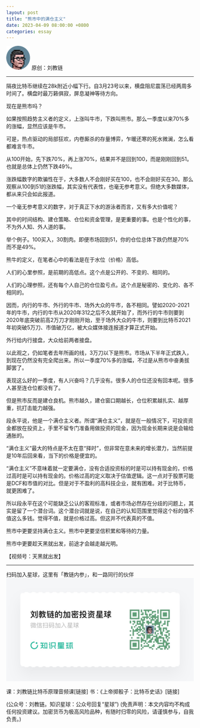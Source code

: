 ```yaml
---
layout: post
title: "熊市中的满仓主义"
date: 2023-04-09 08:00:00 +0800
categories: essay
---
```


![](/images/ordinal-1835811752116542.png)
原创：刘教链

* * *

隔夜比特币继续在28k附近小幅下行。自3月23号以来，横盘阻尼震荡已经两周多时间了。横盘时最万籁俱寂，屏息凝神等待方向。

现在是熊市吗？

如果按照趋势主义者的定义，上涨叫牛市，下跌叫熊市。那么一季度以来70%多的涨幅，显然应该是牛市。

可是，热点驱动的局部狂欢，内卷厮杀的存量博弈，乍暖还寒的死水微澜，怎么看都难言牛市。

从100开始，先下跌70%，再上涨70%，结果并不是回到100，而是刚刚回到51。也就是总体上仍然下跌49%。

涨跌幅数字的欺骗性在于，大多数人不会刚好买在100，也不会刚好买在30。那么观察从100到51的涨跌幅，其实没有代表性，也毫无参考意义。但绝大多数媒体，都从来只会如此报道。

一个毫无参考意义的数字，对于真正下水的游泳者而言，又有多大价值呢？

其中的时间结构、建仓策略、仓位和资金管理，是更重要的事。也是个性化的事，不为外人知、外人道的事。

举个例子。100买入，30割肉。即便市场回到51，你的仓位总体下跌仍然是70%而不是49%。

熊牛的定义，在笔者心中的看法是在于水位（价格）高低。

人们的心里参照，是前期的高低点。这个点是公开的、不变的、相同的。

人们的心理参照，还有每个人自己的仓位盈亏点。这个点是秘密的、变化的、各不相同的。

因而，内行的牛市、外行的牛市、场外大众的牛市，各不相同。譬如2020-2021年的牛市，内行的牛市从2020年312之后不久就开始了，而外行的牛市则要到2020年底突破前高2万刀才刚刚开始，至于场外大众的牛市，则要到比特币2021年初突破5万刀、市值破万亿，被大众媒体接连报道才算正式开始。

外行给内行接盘，大众给前两者接盘。

以此观之，仍如笔者去年所画的线，3万刀以下是熊市。市场从下半年正式跌入，到现在仍然没有完全爬出来。所以一季度70%多的涨幅，不过是从熊市中奋勇拔脚罢了。

表现这么好的一季度，有人兴奋吗？几乎没有。很多人的仓位还没有回本呢。很多人甚至连仓位都没有了。

但是熊市反而是建仓良机。熊市越久，建仓窗口期越长，仓位积累越扎实、越厚重，抗打击能力越强。

段永平说，他是一个满仓主义者。所谓“满仓主义”，就是在一般情况下，可投资资金都放在投资上，手里不留专门准备用做投资的现金，因为现金长期来说是会输给通胀的。

“满仓主义”最大的特点是不太在意“择时”，但非常在意未来的增长潜力，当然前提是10年后回来看，当下的价格是便宜的。

“满仓主义”不意味着就一定要满仓，没有合适投资标的时是可以持有现金的，价格过高时是可以持有现金的。价格过高的定义取决于估值逻辑。这一点对于股票可能是DCF和市值的对比。但是对于不盈利的高科技企业，就有困难。对于比特币，就更困难了。

所以段永平在这个可能缺乏公认的客观标准，或者市场必然存在分歧的问题上，其实是留了一个潜台词。这个潜台词就是说，在自己的认知范围里觉得这个标的值不值这么多钱。觉得不值，就是价格过高。但这并不代表真的不值。

熊市中更要坚持满仓主义。熊市中更要坚信积累和等待的力量。

熊市中更要趁天黑就出发，前途才会越走越光明。

【视频号：天黑就出发】


* * *
扫码加入星球，这里有「教链内参」，和一路同行的伙伴
![](/images/xq-poster-new.png)

课：刘教链比特币原理音频课[链接]
书：《上帝掷骰子：比特币史话》[链接]

(公众号：刘教链。知识星球：公众号回复“星球”)
(免责声明：本文内容均不构成任何投资建议。加密货币为极高风险品种，有随时归零的风险，请谨慎参与，自我负责。)

